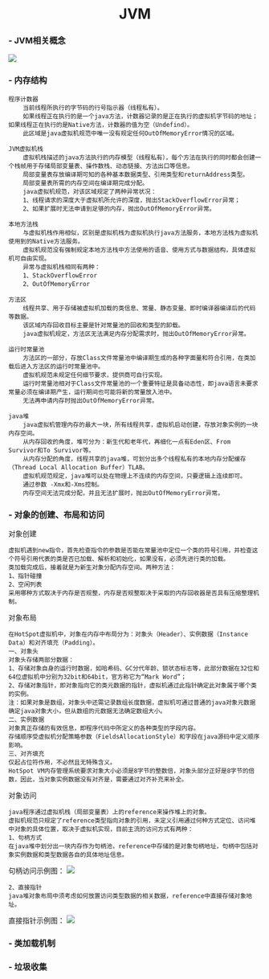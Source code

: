 # <center>JVM</center>

### - JVM相关概念
![](http://i.imgur.com/BjS0UG6.png)
### - 内存结构

	程序计数器
		当前线程所执行的字节码的行号指示器（线程私有）。
		如果线程正在执行的是一个java方法，计数器记录的是正在执行的虚拟机字节码的地址；如果线程正在执行的是Native方法，计数器的值为空（Undefind）。
		此区域是java虚拟机规范中唯一没有规定任何OutOfMemoryError情况的区域。
		
	JVM虚拟机栈	
		虚拟机栈描述的java方法执行的内存模型（线程私有），每个方法在执行的同时都会创建一个栈帧用于存储局部变量表、操作数栈、动态链接、方法出口等信息。
		局部变量表存放编译期可知的各种基本数据类型、引用类型和returnAddress类型。
		局部变量表所需的内存空间在编译期完成分配。
		java虚拟机规范，对该区域规定了两种异常状况：
		1、线程请求的深度大于虚拟机所允许的深度，抛出StackOverflowError异常；
		2、如果扩展时无法申请到足够的内存，抛出OutOfMemoryError异常。

	本地方法栈
		与虚拟机栈作用相似，区别是虚拟机栈为虚拟机执行java方法服务，本地方法栈为虚拟机使用到的Native方法服务。
		虚拟机规范没有强制规定本地方法栈中方法使用的语音、使用方式与数据结构，具体虚拟机可自由实现。
		异常与虚拟机栈相同有两种：
		1、StackOverflowError
		2、OutOfMemoryError

	方法区
		线程共享、用于存储被虚拟机加载的类信息、常量、静态变量、即时编译器编译后的代码等数据。
		该区域内存回收目标主要是针对常量池的回收和类型的卸载。
		java虚拟机规定，方法区无法满足内存分配需求时，抛出OutOfMemoryError异常。
	
	运行时常量池
		方法区的一部分，存放Class文件常量池中编译期生成的各种字面量和符合引用，在类加载后进入方法区的运行时常量池中。
		虚拟机规范未规定任何细节要求，提供商可自行实现。
		运行时常量池相对于Class文件常量池的一个重要特征是具备动态性，即java语言未要求常量必须在编译期产生，运行期间也可能将新的常量放入池中。
		无法再申请内存时抛出OutOfMemoryError异常。

	java堆
		java虚拟机管理内存的最大一块，所有线程共享，虚拟机启动创建，存放对象实例的一块内存空间。
		从内存回收的角度，堆可分为：新生代和老年代，再细化一点有Eden区、From Survivor和To Survivor等。
		从内存分配的角度，线程共享的java堆，可划分出多个线程私有的本地内存分配缓存（Thread Local Allocation Buffer）TLAB。
		虚拟机规范规定，java堆可以处在物理上不连续的内存空间，只要逻辑上连续即可。
		通过参数 -Xmx和-Xms控制。
		内存空间无法完成分配，并且无法扩展时，抛出OutOfMemoryError异常。

### - 对象的创建、布局和访问

对象创建
	
	虚拟机遇到new指令，首先检查指令的参数是否能在常量池中定位一个类的符号引用，并检查这个符号引用代表的类是否已加载、解析和初始化，如果没有，必须先进行类的加载。
	类加载完成后，接着就是为新生对象分配内存空间。两种方法：
	1、指针碰撞
	2、空闲列表
	采用哪种方式取决于内存是否规整，内存是否规整取决于采取的内存回收器是否具有压缩整理机制。

对象布局

	在HotSpot虚拟机中，对象在内存中布局分为：对象头（Header）、实例数据（Instance Data）和对齐填充（Padding）。
	一、对象头
	对象头存储两部分数据：
	1、存储对象自身的运行时数据，如哈希码、GC分代年龄、锁状态标志等，此部分数据在32位和64位虚拟机中分别为32bit和64bit，官方称它为“Mark Word”；
	2、存储对象指针，即对象指向它的类元数据的指针，虚拟机通过此指针确定此对象属于哪个类的实例。
	注：如果对象是数组，对象头中还需记录数组长度数据，虚拟机可通过普通的java对象元数据确定java对象大小，但从数组的元数据无法确定数组大小。
	二、实例数据
	对象真正存储的有效信息，即程序代码中所定义的各种类型的字段内容。
	存储顺序受虚拟机分配策略参数（FieldsAllocationStyle）和字段在java源码中定义顺序影响。
	三、对齐填充
	仅起占位符作用，不必然且无特殊含义。
	HotSpot VM内存管理系统要求对象大小必须是8字节的整数倍，对象头部分正好是8字节的倍数，因此，当对象实例数据没有对齐是，需要通过对齐补充来补全。

对象访问

	java程序通过虚拟机栈（局部变量表）上的reference来操作堆上的对象。
	虚拟机规范只规定了reference类型指向对象的引用，未定义引用通过何种方式定位、访问堆中对象的具体位置，取决于虚拟机实现，目前主流的访问方式有两种：
	1、句柄方式
	在java堆中划分出一块内存作为句柄池，reference中存储的是对象句柄地址，句柄中包括对象实例数据和类型数据各自的具体地址信息。
句柄访问示例图：
![](http://i.imgur.com/xJN8ASM.png)

	2、直接指针
	java堆对象布局中须考虑如何放置访问类型数据的相关数据，reference中直接存储对象地址。
直接指针示例图：
![](http://i.imgur.com/DwSep0K.png)
	

### - 类加载机制

### - 垃圾收集

